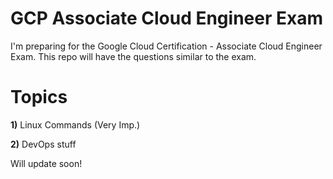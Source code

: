 # GCP Associate Cloud Engineer Exam
I'm preparing for the Google Cloud Certification - Associate Cloud Engineer Exam. This repo will have the questions similar to the exam.

# Topics
<b>1)</b> Linux Commands (Very Imp.)

<b>2)</b> DevOps stuff </b>

Will update soon!


